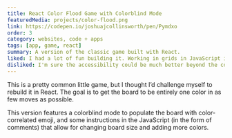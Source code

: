 ```yaml
---
title: React Color Flood Game with Colorblind Mode
featuredMedia: projects/color-flood.png
link: https://codepen.io/joshuajcollinsworth/pen/Pymdxo
order: 3
category: websites, code + apps
tags: [app, game, react]
summary: A version of the classic game built with React.
liked: I had a lot of fun building it. Working in grids in JavaScript is not easy, and the logic involved in the color changes was very complex, but I'm proud I figured it out.
disliked: I'm sure the accessibility could be much better beyond the colorblind feature.
---
```


This is a pretty common little game, but I thought I’d challenge myself to rebuild it in React. The goal is to get the board to be entirely one color in as few moves as possible.

This version features a colorblind mode to populate the board with color-correlated emoji, and some instructions in the JavaScript (in the form of comments) that allow for changing board size and adding more colors.

